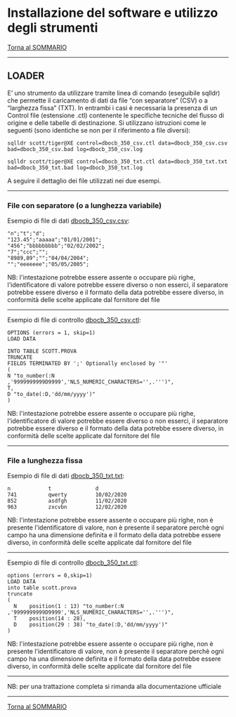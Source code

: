 # Installazione del software e utilizzo degli strumenti

[Torna al SOMMARIO](https://github.com/pmarconcini/DB_Oracle_Corso_Base/blob/master/000_sommario.md)


-----------------------------------
## LOADER

E’ uno strumento da utilizzare tramite linea di comando (eseguibile sqlldr) che permette il caricamento di dati da file “con separatore” (CSV) o a “larghezza fissa” (TXT). 
In entrambi i casi è necessaria la presenza di un Control file (estensione .ctl) contenente le specifiche tecniche del flusso di origine e delle tabelle di destinazione.
Si utilizzano istruzioni come le seguenti (sono identiche se non per il riferimento a file diversi):

    sqlldr scott/tiger@XE control=dbocb_350_csv.ctl data=dbocb_350_csv.csv bad=dbocb_350_csv.bad log=dbocb_350_csv.log

    sqlldr scott/tiger@XE control=dbocb_350_txt.ctl data=dbocb_350_txt.txt bad=dbocb_350_txt.bad log=dbocb_350_txt.log

A seguire il dettaglio dei file utilizzati nei due esempi.


-----------------------------------
### File con separatore (o a lunghezza variabile)

Esempio di file di dati [dbocb_350_csv.csv](https://github.com/pmarconcini/DB_Oracle_Corso_Base/blob/master/dbocb_350_csv.csv):

    "n";"t";"d";
    "123.45";"aaaaa";"01/01/2001";
    "456";"bbbbbbbbb";"02/02/2002";
    "7";"ccc";"";
    "8989,89";"";"04/04/2004";
    "";"eeeeeee";"05/05/2005";

NB: l'intestazione potrebbe essere assente o occupare più righe, l'identificatore di valore potrebbe essere diverso o non esserci, il separatore potrebbe essere diverso e il formato della data potrebbe essere diverso, in conformità delle scelte applicate dal fornitore del file

-----------------------------------

Esempio di file di controllo [dbocb_350_csv.ctl](https://github.com/pmarconcini/DB_Oracle_Corso_Base/blob/master/dbocb_350_csv.ctl):

    OPTIONS (errors = 1, skip=1)
    LOAD DATA
    
    INTO TABLE SCOTT.PROVA
    TRUNCATE
    FIELDS TERMINATED BY ';' Optionally enclosed by '"'
    (
    N "to_number(:N    ,'9999999999D9999','NLS_NUMERIC_CHARACTERS='',.''')",
    T,
    D "to_date(:D,'dd/mm/yyyy')"
    )

NB: l'intestazione potrebbe essere assente o occupare più righe, l'identificatore di valore potrebbe essere diverso o non esserci, il separatore potrebbe essere diverso e il formato della data potrebbe essere diverso, in conformità delle scelte applicate dal fornitore del file


-----------------------------------
### File a lunghezza fissa

Esempio di file di dati  [dbocb_350_txt.txt](https://github.com/pmarconcini/DB_Oracle_Corso_Base/blob/master/dbocb_350_txt.txt):

    n            t              d
    741          qwerty         10/02/2020
    852          asdfgh         11/02/2020
    963          zxcvbn         12/02/2020

NB: l'intestazione potrebbe essere assente o occupare più righe, non è presente l'identificatore di valore, non è presente il separatore perchè ogni campo ha una dimensione definita e il formato della data potrebbe essere diverso, in conformità delle scelte applicate dal fornitore del file

-----------------------------------

Esempio di file di controllo [dbocb_350_txt.ctl](https://github.com/pmarconcini/DB_Oracle_Corso_Base/blob/master/dbocb_350_txt.ctl):

    options (errors = 0,skip=1)
    LOAD DATA
    into table scott.prova
    truncate
    (
      N	   position(1 : 13) "to_number(:N    ,'9999999999D9999','NLS_NUMERIC_CHARACTERS='',.''')",
      T	   position(14 : 28),
      D    position(29 : 38) "to_date(:D,'dd/mm/yyyy')"
    )

NB: l'intestazione potrebbe essere assente o occupare più righe, non è presente l'identificatore di valore, non è presente il separatore perchè ogni campo ha una dimensione definita e il formato della data potrebbe essere diverso, in conformità delle scelte applicate dal fornitore del file

-----------------------------------

NB: per una trattazione completa si rimanda alla documentazione ufficiale

-----------------------------------
[Torna al SOMMARIO](https://github.com/pmarconcini/DB_Oracle_Corso_Base/blob/master/000_sommario.md)

